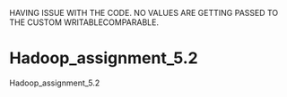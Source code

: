 HAVING ISSUE WITH THE CODE. NO VALUES ARE GETTING PASSED TO THE CUSTOM WRITABLECOMPARABLE.

# Hadoop_assignment_5.2
Hadoop_assignment_5.2
